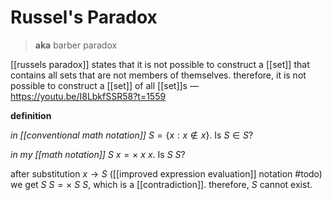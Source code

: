 # Russel's Paradox

> **aka** barber paradox

[[russels paradox]] states that it is not possible to construct a [[set]] that contains all sets that are not members of themselves. therefore, it is not possible to construct a [[set]] of all [[set]]s &mdash; <https://youtu.be/I8LbkfSSR58?t=1559>

**definition**

_in [[conventional math notation]]_ $S = \lbrace x : x \notin x \rbrace$. Is $S \in S$?

_in my [[math notation]]_ $S\ x = \times\ x\ x$. Is $S\ S$?

after substitution $x \to S$ ([[improved expression evaluation]] notation #todo) we get $S\ S = \times\ S\ S$, which is a [[contradiction]]. therefore, $S$ cannot exist.
